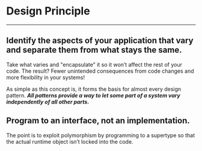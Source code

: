 # Design Principle
---

## Identify the aspects of your application that vary and separate them from what stays the same.

Take what varies and "encapsulate" it so it won’t affect the rest of your code.
The result? Fewer unintended consequences from code changes and more flexibility in your systems!

As simple as this concept is, it forms the basis for almost every design pattern. ***All patterns provide a way to let some part of a system vary independently of all other parts.***

## Program to an interface, not an implementation.
The point is to exploit polymorphism by programming to a supertype so that the actual runtime object isn’t locked into the code.
